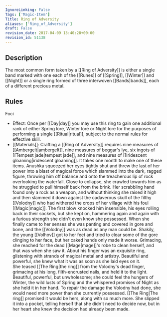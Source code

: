 ```yaml
---
IgnoreLinking: False
Tags: ['Magic-Item']
Title: Ring of Adversity
aliases: ['Ring_of_Adversity']
draft: False
revision_date: 2017-04-09 13:40:28+00:00
revision_id: 51138
---
```


## Description
The most common form taken by a [[Ring of Adversity]] is either a single band marked with one each of the [[Runes]] of [[Spring]], [[Winter]] and [[Night]] or a single ring formed of three interwoven [[Bands|bands]], each of a different precious metal.
## Rules
Foci
* Effect: Once per [[Day|day]] you may use this ring to gain one additional rank of either Spring lore, Winter lore or Night lore for the purposes of performing a single [[Ritual|ritual]], subject to the normal rules for effective skill.
* [[Materials]]: Crafting a [[Ring of Adversity]] requires nine measures of [[Ambergelt|ambergelt]], nine measures of beggar's lye, six ingots of [[Tempest jade|tempest jade]], and nine measures of [[Iridescent gloaming|iridescent gloaming]]. It takes one month to make one of these items.
Anushka squeezed her eyes tightly shut and threw the last of her power into a blast of magical force which slammed into the dark, ragged figure, throwing him off balance and onto the treacherous lip of rock overlooking the waterfall.  Close to collapse, she crawled towards him as he struggled to pull himself back from the brink.  Her scrabbling hand found only a rock as a weapon, and without thinking she raised it high and then slammed it down against the cadaverous skull of the filthy [[Volodny]] who had withered the crops of her village with his foul [[Magic|magic]].  The first blow knocked him insensible, his eyes rolling back in their sockets, but she kept on, hammering again and again with a furious strength she didn't even know she possessed.  When she finally came to her senses she was panting and covered in gore and bone, and the [[Volodny]] was as dead as any man could be.
Shakily, the young [[Volhov]] got to her feet and tried to clear some of the gore clinging to her face, but her caked hands only made it worse.  Grimacing, she reached for the dead [[Mage|mage]]'s robe to clean herself, and that was when she saw it.  About his finger was an exquisite ring, glistening with strands of magical metal and artistry.  Beautiful and powerful, she knew what it was as soon as she laid eyes on it.  
She teased [[The Ring|the ring]] from the Volodny's dead finger, grimacing at his long, filth-encrusted nails, and held it to the light.  Beautiful, powerful, but unwholesome; she could feel the hungers of Winter, the wild lusts of Spring and the whispered promises of Night as she held it in her hand.  To repair the damage the Volodny had done, she would need more power than she currently possessed.  [[The Ring|The ring]] promised it would be hers, along with so much more.
She slipped it into a pocket, telling herself that she didn't need to decide now, but in her heart she knew the decision had already been made.